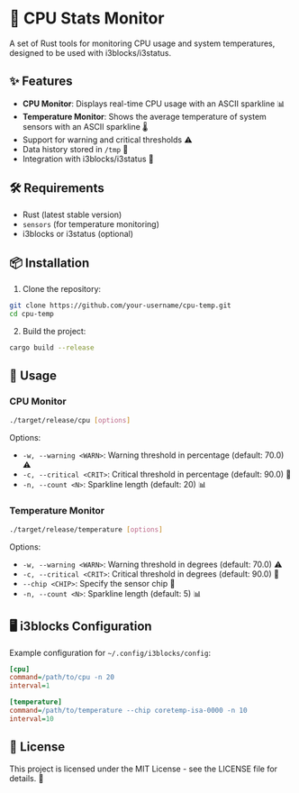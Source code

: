 # 🚀 CPU Stats Monitor

A set of Rust tools for monitoring CPU usage and system temperatures, designed to be used with i3blocks/i3status.

## ✨ Features

- **CPU Monitor**: Displays real-time CPU usage with an ASCII sparkline 📊
- **Temperature Monitor**: Shows the average temperature of system sensors with an ASCII sparkline 🌡️
- Support for warning and critical thresholds ⚠️
- Data history stored in `/tmp` 📁
- Integration with i3blocks/i3status 🔄

## 🛠️ Requirements

- Rust (latest stable version)
- `sensors` (for temperature monitoring)
- i3blocks or i3status (optional)

## 📦 Installation

1. Clone the repository:
```bash
git clone https://github.com/your-username/cpu-temp.git
cd cpu-temp
```

2. Build the project:
```bash
cargo build --release
```

## 🚀 Usage

### CPU Monitor

```bash
./target/release/cpu [options]
```

Options:
- `-w, --warning <WARN>`: Warning threshold in percentage (default: 70.0) ⚠️
- `-c, --critical <CRIT>`: Critical threshold in percentage (default: 90.0) 🚨
- `-n, --count <N>`: Sparkline length (default: 20) 📊

### Temperature Monitor

```bash
./target/release/temperature [options]
```

Options:
- `-w, --warning <WARN>`: Warning threshold in degrees (default: 70.0) ⚠️
- `-c, --critical <CRIT>`: Critical threshold in degrees (default: 90.0) 🚨
- `--chip <CHIP>`: Specify the sensor chip 🔧
- `-n, --count <N>`: Sparkline length (default: 5) 📊

## 🖥️ i3blocks Configuration

Example configuration for `~/.config/i3blocks/config`:

```ini
[cpu]
command=/path/to/cpu -n 20
interval=1

[temperature]
command=/path/to/temperature --chip coretemp-isa-0000 -n 10
interval=10
```

## 📄 License

This project is licensed under the MIT License - see the LICENSE file for details. 🎉
